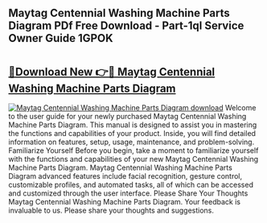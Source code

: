 ## Maytag Centennial Washing Machine Parts Diagram PDf Free Download - Part-1ql Service Owner Guide 1GPOK

# <h2><a href="http://dfua348.blite.top/?on=Maytag+Centennial+Washing+Machine+Parts+Diagram">🔗Download New 👉🔴 Maytag Centennial Washing Machine Parts Diagram</a></h2>

[![Maytag Centennial Washing Machine Parts Diagram download](https://i.imgur.com/lujVjoI.png)](http://dfua348.blite.top/?on=Maytag+Centennial+Washing+Machine+Parts+Diagram)
Welcome to the user guide for your newly purchased Maytag Centennial Washing Machine Parts Diagram. This manual is designed to assist you in mastering the functions and capabilities of your product. Inside, you will find detailed information on features, setup, usage, maintenance, and problem-solving. Familiarize Yourself Before you begin, take a moment to familiarize yourself with the functions and capabilities of your new Maytag Centennial Washing Machine Parts Diagram. Maytag Centennial Washing Machine Parts Diagram advanced features include facial recognition, gesture control, customizable profiles, and automated tasks, all of which can be accessed and customized through the user interface. Please Share Your Thoughts Maytag Centennial Washing Machine Parts Diagram. Your feedback is invaluable to us. Please share your thoughts and suggestions.

